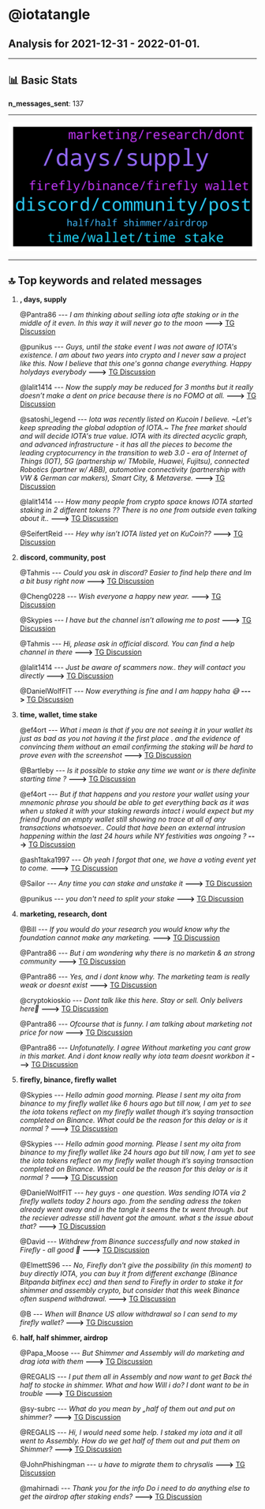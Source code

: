 # **@iotatangle**
 ## Analysis for **2021-12-31** - **2022-01-01**.

---

## 📊 **Basic Stats**

**n_messages_sent**: 137

---
![wordcloud](iotatangle_1Days_wordcloud.png)

---


## 🔝 **Top keywords and related messages**

1. **, days, supply**

    @Pantra86 --- *I am thinking about selling iota afte staking or in the middle of it even. In this way it will never go to the moon* **--->** [TG Discussion](https://t.me/iotatangle/305249)

    @punikus --- *Guys, until the stake event I was not aware of IOTA's existence. I am about two years into crypto and I never saw a project like this. Now I believe that this one's gonna change everything. Happy holydays everybody* **--->** [TG Discussion](https://t.me/iotatangle/305468)

    @lalit1414 --- *Now the supply may be reduced for 3 months but it really doesn’t make a dent on price because there is no FOMO at all.* **--->** [TG Discussion](https://t.me/iotatangle/305247)

    @satoshi_legend --- *Iota was recently listed on Kucoin I believe.  ~Let's keep spreading the global adoption of IOTA.~  The free market should and will decide IOTA's true value.  IOTA with its directed acyclic graph, and advanced infrastructure - it has all the pieces to become the leading cryptocurrency in the transition to web 3.0 - era of Internet of Things (IOT), 5G (partnership w/ TMobile, Huawei, Fujitsu), connected Robotics (partner w/ ABB), automotive connectivity (partnership with VW & German car makers), Smart City, & Metaverse.* **--->** [TG Discussion](https://t.me/iotatangle/305416)

    @lalit1414 --- *How many people from crypto space knows IOTA started staking in 2 different tokens ??  There is no one from outside even talking about it..* **--->** [TG Discussion](https://t.me/iotatangle/305239)

    @SeifertReid --- *Hey why isn’t IOTA listed yet on KuCoin??* **--->** [TG Discussion](https://t.me/iotatangle/305217)

2. **discord, community, post**

    @Tahmis --- *Could you ask in discord? Easier to find help there and Im a bit busy right now* **--->** [TG Discussion](https://t.me/iotatangle/305332)

    @Cheng0228 --- *Wish everyone a happy new year.* **--->** [TG Discussion](https://t.me/iotatangle/305459)

    @Skypies --- *I have but the channel isn’t allowing me to post* **--->** [TG Discussion](https://t.me/iotatangle/305435)

    @Tahmis --- *Hi, please ask in official discord. You can find a help channel in there* **--->** [TG Discussion](https://t.me/iotatangle/305432)

    @lalit1414 --- *Just be aware of scammers now.. they will contact you directly* **--->** [TG Discussion](https://t.me/iotatangle/305278)

    @DanielWolfFIT --- *Now everything is fine and I am happy haha 😅* **--->** [TG Discussion](https://t.me/iotatangle/305348)

3. **time, wallet, time stake**

    @ef4ort --- *What i mean is that  if you are not seeing it in your wallet its just as bad as you not having it the first place . and the evidence of convincing them without an email confirming the staking will be hard to prove even with the screenshot* **--->** [TG Discussion](https://t.me/iotatangle/305485)

    @Bartleby --- *Is it possible to stake any time we want or is there definite starting time ?* **--->** [TG Discussion](https://t.me/iotatangle/305262)

    @ef4ort --- *But if that happens and you restore your wallet using your mnemonic phrase you should be able to get everything back as it was when u staked it with your staking rewards intact   i would expect but my friend found an empty wallet still showing no trace at all of any transactions whatsoever.. Could that have been an external intrusion happening within the last 24 hours while NY festivities was ongoing ?* **--->** [TG Discussion](https://t.me/iotatangle/305465)

    @ash1taka1997 --- *Oh yeah I forgot that one, we have a voting event yet to come.* **--->** [TG Discussion](https://t.me/iotatangle/305385)

    @Sailor --- *Any time you can stake and unstake it* **--->** [TG Discussion](https://t.me/iotatangle/305281)

    @punikus --- *you don't need to split your stake* **--->** [TG Discussion](https://t.me/iotatangle/305208)

4. **marketing, research, dont**

    @Bill --- *If you would do your research you would know why the foundation cannot make any marketing.* **--->** [TG Discussion](https://t.me/iotatangle/305286)

    @Pantra86 --- *But i am wondering why there is no marketin & an strong community* **--->** [TG Discussion](https://t.me/iotatangle/305442)

    @Pantra86 --- *Yes, and i dont know why. The marketing team is really weak or doesnt exist* **--->** [TG Discussion](https://t.me/iotatangle/305241)

    @cryptokioskio --- *Dont talk like this here. Stay or sell. Only belivers here🖖* **--->** [TG Discussion](https://t.me/iotatangle/305439)

    @Pantra86 --- *Ofcourse that is funny. I am talking about marketing not price for now* **--->** [TG Discussion](https://t.me/iotatangle/305445)

    @Pantra86 --- *Unfotunatelly. I agree Without marketing you cant grow in this market. And i dont know really why iota team doesnt workbon it* **--->** [TG Discussion](https://t.me/iotatangle/305244)

5. **firefly, binance, firefly wallet**

    @Skypies --- *Hello admin good morning. Please I sent my oita from binance to my firefly wallet like 6 hours ago but till now, I am yet to see the iota tokens reflect on my firefly wallet though it’s saying transaction completed on Binance.   What could be the reason for this delay or is it normal ?* **--->** [TG Discussion](https://t.me/iotatangle/305277)

    @Skypies --- *Hello admin good morning. Please I sent my oita from binance to my firefly wallet like 24 hours ago but till now, I am yet to see the iota tokens reflect on my firefly wallet though it’s saying transaction completed on Binance.   What could be the reason for this delay or is it normal ?* **--->** [TG Discussion](https://t.me/iotatangle/305427)

    @DanielWolfFIT --- *hey guys - one question. Was sending IOTA via 2 firefly wallets today 2 hours ago. from the sending adress the token already went away and in the tangle it seems the tx went through. but the reciever adresse still havent got the amount. what s the issue about that?* **--->** [TG Discussion](https://t.me/iotatangle/305328)

    @David --- *Withdrew from Binance successfully and now staked in Firefly - all good 🙏* **--->** [TG Discussion](https://t.me/iotatangle/305308)

    @ElmettS96 --- *No, Firefly don't give the possibility (in this moment) to buy directly IOTA, you can buy it from different exchange (Binance Bitpanda bitfinex ecc) and then send to Firefly in order to stake it for shimmer and assembly crypto, but consider that this week Binance often suspend withdrawal.* **--->** [TG Discussion](https://t.me/iotatangle/305228)

    @B --- *When will Bnance US allow withdrawal so I can send to my firefly wallet?* **--->** [TG Discussion](https://t.me/iotatangle/305252)

6. **half, half shimmer, airdrop**

    @Papa_Moose --- *But Shimmer and Assembly will do marketing and drag iota with them* **--->** [TG Discussion](https://t.me/iotatangle/305452)

    @REGALIS --- *I put them all in Assembly and now want to get Back thé half to  stocke in shimmer. What and how Will i do? I dont want to be in trouble* **--->** [TG Discussion](https://t.me/iotatangle/305206)

    @sy-subrc --- *What do you mean by „half of them out and put on shimmer?* **--->** [TG Discussion](https://t.me/iotatangle/305204)

    @REGALIS --- *Hi, I would need some help.  I staked my iota and it all went to Assembly.  How do we get half of them out and put them on Shimmer?* **--->** [TG Discussion](https://t.me/iotatangle/305202)

    @JohnPhishingman --- *u have to migrate them to chrysalis* **--->** [TG Discussion](https://t.me/iotatangle/305400)

    @mahirnadi --- *Thank you for the info Do i need to do anything else to get the airdrop after staking ends?* **--->** [TG Discussion](https://t.me/iotatangle/305197)

